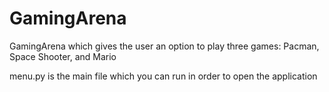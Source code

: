 # GamingArena
GamingArena which gives the user an option to play three games: Pacman, Space Shooter, and Mario

menu.py is the main file which you can run in order to open the application
